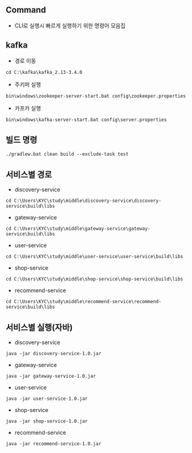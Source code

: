 ## Command
* CLI로 실행시 빠르게 실행하기 위한 명령어 모음집

## kafka
* 경로 이동
```
cd C:\kafka\kafka_2.13-3.4.0
```
* 주키퍼 실행
```
bin\windows\zookeeper-server-start.bat config\zookeeper.properties
```
* 카프카 실행
```
bin\windows\kafka-server-start.bat config\server.properties
```

## 빌드 명령
```
./gradlew.bat clean build --exclude-task test
```

## 서비스별 경로
* discovery-service
```
cd C:\Users\KYC\study\middle\discovery-service\discovery-service\build\libs
```
* gateway-service
```
cd C:\Users\KYC\study\middle\gateway-service\gateway-service\build\libs
```
* user-service
```
cd C:\Users\KYC\study\middle\user-service\user-service\build\libs
```
* shop-service
```
cd C:\Users\KYC\study\middle\shop-service\shop-service\build\libs
```
* recommend-service
```
cd C:\Users\KYC\study\middle\recommend-service\recommend-service\build\libs
```

## 서비스별 실행(자바)
* discovery-service
```
java -jar discovery-service-1.0.jar
```
* gateway-service
```
java -jar gateway-service-1.0.jar
```
* user-service
```
java -jar user-service-1.0.jar
```
* shop-service
```
java -jar shop-service-1.0.jar
```
* recommend-service
```
java -jar recommend-service-1.0.jar
```
